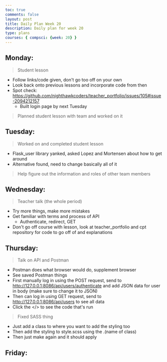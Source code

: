 ```yaml
---
toc: true
comments: false
layout: post
title: Daily Plan Week 20
description: Daily plan for week 20
type: plans
courses: { compsci: {week: 20} }
---
```


## Monday:
> Student lesson
- Follow links/code given, don't go too off on your own
- Look back onto previous lessons and incorporate code from then
- Spot check: https://github.com/nighthawkcoders/teacher_portfolio/issues/105#issue-2094212157
    - Built login page by next Tuesday

> Planned student lesson with team and worked on it

## Tuesday:
> Worked on and completed student lesson
- Flask_user library yanked, asked Lopez and Mortensen about how to get around
- Alternative found, need to change basically all of it

> Help figure out the information and roles of other team members

## Wednesday:
> Teacher talk (the whole period)
- Try more things, make more mistakes
- Get familiar with terms and process of API
    - Authenticate, redirect, GET
- Don't go off course with lesson, look at teacher_portfolio and cpt repository for code to go off of and explanations

## Thursday:
> Talk on API and Postman
- Postman does what browser would do, supplement browser
- See saved Postman things
- First manually log in using the POST request, send to http://127.0.0.1:8086/api/users/authenticate and add JSON data for user in body (make sure to change it to JSON)
- Then can log in using GET request, send to http://127.0.0.1:8086/api/users to see all data
- Click the </> to see the code that's run

> Fixed SASS thing
- Just add a class to where you want to add the styling too
- Then add the styling to style.scss using the .(name of class)
- Then just make again and it should apply

## Friday:
> 